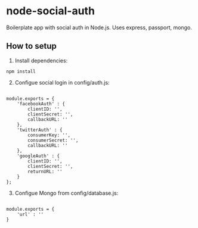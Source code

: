 # node-social-auth
Boilerplate app with social auth in Node.js. Uses express, passport, mongo.

<h2>How to setup</h2>

1. Install dependencies:

<code>npm install</code>

2. Configue social login in config/auth.js:

<code>
module.exports = {
    'facebookAuth' : {
        clientID: '',
        clientSecret: '',
        callbackURL: ''
    },
    'twitterAuth' : {
        consumerKey: '',
        consumerSecret: '',
        callbackURL: ''
    },
    'googleAuth' : {
        clientID: '',
        clientSecret: '',
        returnURL: ''
    }
};
</code>

3. Configue Mongo from config/database.js:

<code>
module.exports = {
    'url' : ''
}
</code>
